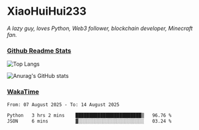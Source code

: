 # XiaoHuiHui233

*A lazy guy, loves Python, Web3 follower, blockchain developer, Minecraft fan.*

### [Github Readme Stats](https://github.com/anuraghazra/github-readme-stats)

![Top Langs](https://github-readme-stats.vercel.app/api/top-langs/?username=XiaoHuiHui233&layout=compact&theme=github_dark)

![Anurag's GitHub stats](https://github-readme-stats.vercel.app/api?username=XiaoHuiHui233&show_icons=true&theme=github_dark)

### [WakaTime](https://wakatime.com)

<!--START_SECTION:waka-->

```txt
From: 07 August 2025 - To: 14 August 2025

Python   3 hrs 2 mins    ████████████████████████▒   96.76 %
JSON     6 mins          ▓░░░░░░░░░░░░░░░░░░░░░░░░   03.24 %
```

<!--END_SECTION:waka-->
